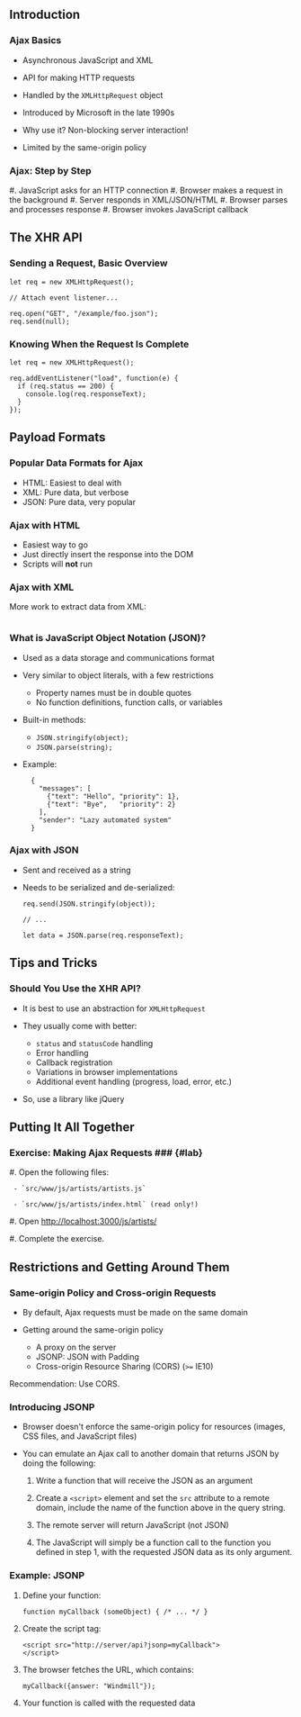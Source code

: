 ## Introduction

### Ajax Basics

  - Asynchronous JavaScript and XML

  - API for making HTTP requests

  - Handled by the `XMLHttpRequest` object

  - Introduced by Microsoft in the late 1990s

  - Why use it? Non-blocking server interaction!

  - Limited by the same-origin policy

### Ajax: Step by Step

  #. JavaScript asks for an HTTP connection
  #. Browser makes a request in the background
  #. Server responds in XML/JSON/HTML
  #. Browser parses and processes response
  #. Browser invokes JavaScript callback

## The XHR API

### Sending a Request, Basic Overview

~~~ {.javascript}
let req = new XMLHttpRequest();

// Attach event listener...

req.open("GET", "/example/foo.json");
req.send(null);
~~~

### Knowing When the Request Is Complete

~~~ {.javascript}
let req = new XMLHttpRequest();

req.addEventListener("load", function(e) {
  if (req.status == 200) {
    console.log(req.responseText);
  }
});
~~~

## Payload Formats

### Popular Data Formats for Ajax

  - HTML: Easiest to deal with
  - XML: Pure data, but verbose
  - JSON: Pure data, very popular

### Ajax with HTML

  - Easiest way to go
  - Just directly insert the response into the DOM
  - Scripts will **not** run

### Ajax with XML

More work to extract data from XML:

~~~ {.javascript insert="../../src/examples/js/xml-ajax.js" token="load"}
~~~

### What is JavaScript Object Notation (JSON)?

<div class="notes">

  - Used as a data storage and communications format

  - Very similar to object literals, with a few restrictions
    -   Property names must be in double quotes
    -   No function definitions, function calls, or variables

</div>

  - Built-in methods:
    -   `JSON.stringify(object);`
    -   `JSON.parse(string);`
  - Example:

    ~~~ {.example}
      {
        "messages": [
          {"text": "Hello", "priority": 1},
          {"text": "Bye",   "priority": 2}
        ],
        "sender": "Lazy automated system"
      }

    ~~~

### Ajax with JSON

  - Sent and received as a string
  - Needs to be serialized and de-serialized:

    ~~~ {.javascript}
    req.send(JSON.stringify(object));

    // ...

    let data = JSON.parse(req.responseText);
    ~~~

## Tips and Tricks

### Should You Use the XHR API?

  - It is best to use an abstraction for `XMLHttpRequest`

  - They usually come with better:
    -   `status` and `statusCode` handling
    -   Error handling
    -   Callback registration
    -   Variations in browser implementations
    -   Additional event handling (progress, load, error, etc.)
  - So, use a library like jQuery

## Putting It All Together

### Exercise: Making Ajax Requests ### {#lab}

  #. Open the following files:

     - `src/www/js/artists/artists.js`

     - `src/www/js/artists/index.html` (read only!)

  #. Open <http://localhost:3000/js/artists/>

  #. Complete the exercise.

## Restrictions and Getting Around Them

### Same-origin Policy and Cross-origin Requests

  - By default, Ajax requests must be made on the same domain

  - Getting around the same-origin policy
    -   A proxy on the server
    -   JSONP: JSON with Padding
    -   Cross-origin Resource Sharing (CORS) (`>=` IE10)

Recommendation: Use CORS.

### Introducing JSONP

  - Browser doesn't enforce the same-origin policy for resources
    (images, CSS files, and JavaScript files)

  - You can emulate an Ajax call to another domain that returns JSON by
    doing the following:

    1.  Write a function that will receive the JSON as an argument

    2.  Create a `<script>` element and set the `src` attribute to a
        remote domain, include the name of the function above in the
        query string.

    3.  The remote server will return JavaScript (not JSON)

    4.  The JavaScript will simply be a function call to the function
        you defined in step 1, with the requested JSON data as its only
        argument.

### Example: JSONP

1.  Define your function:

    ~~~ {.javascript}
    function myCallback (someObject) { /* ... */ }
    ~~~

2.  Create the script tag:

    ~~~ {.html}
    <script src="http://server/api?jsonp=myCallback">
    </script>
    ~~~

3.  The browser fetches the URL, which contains:

    ~~~ {.javascript}
    myCallback({answer: "Windmill"});
    ~~~

4.  Your function is called with the requested data
